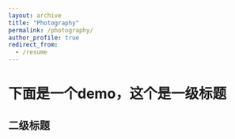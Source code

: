 ```yaml
---
layout: archive
title: "Photography"
permalink: /photography/
author_profile: true
redirect_from:
  - /resume
---
```




# 下面是一个demo，这个是一级标题
## 二级标题
